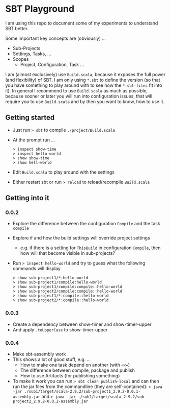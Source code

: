 # SBT Playground

I am using this repo to document some of my experiments to understand SBT better.

Some important key concepts are (obviously) ...

* Sub-Projects
* Settings, Tasks, ...
* Scopes
    * Project, Configuration, Task ...

I am (almost exclusively) use `Build.scala`, because it exposes the full power (and flexibility) of SBT. I am only using `*.sbt` to define the version (so that you have something to play around with to see how the `*.sbt-files` fit into it). In general I recommend to use `Build.scala` as much as possible, because sooner or later you will run into configuration issues, that will require you to use `Build.scala` and by then you want to know, how to use it.

## Getting started

* Just run `> sbt` to compile `./project/Build.scala`
* At the prompt run ...
  
  ```   
  > inspect show-time
  > inspect hello-world
  > show show-time
  > show hell-world
  ```

* Edit `Build.scala` to play around with the settings
* Either restart sbt or run `> reload` to reload/recompile `Build.scala`

## Getting into it

### 0.0.2

* Explore the difference between the configuration `Compile` and the task `compile`
* Explore if and how the build settings will override project settings
    * e.g. if there is a setting for `ThisBuild` in configuration `Compile`, then how will that become visible in sub-projects?
* Run `> inspect hello-world` and try to guess what the following commands will display

  ```
  > show sub-project1/*:hello-world
  > show sub-project1/compile:hello-world
  > show sub-project1/compile:compile::hello-world
  > show sub-project2/compile:compile::hello-world
  > show sub-project1/*:compile::hello-world
  > show sub-project2/*:compile::hello-world
  ```

### 0.0.3

* Create a dependency between show-timer and show-timer-upper
* And apply `.toUpperCase` to show-timer-upper

### 0.0.4

* Make sbt-assembly work
* This shows a lot of good stuff, e.g. ...
    * How to make one task depend on another (with `<<=`)
	* The difference between compile, package and publish
	* How to use Artifacts (for publishing something)
* To make it work you can run `> sbt clean publish-local` and can then run the jar files from the commandline (they are self-contained): `> java -jar ./sub1/target/scala-2.9.2/sub-project1_2.9.2-0.0.1-assembly.jar` and `> java -jar ./sub2/target/scala-2.9.2/sub-project2_2.9.2-0.0.2-assembly.jar`

